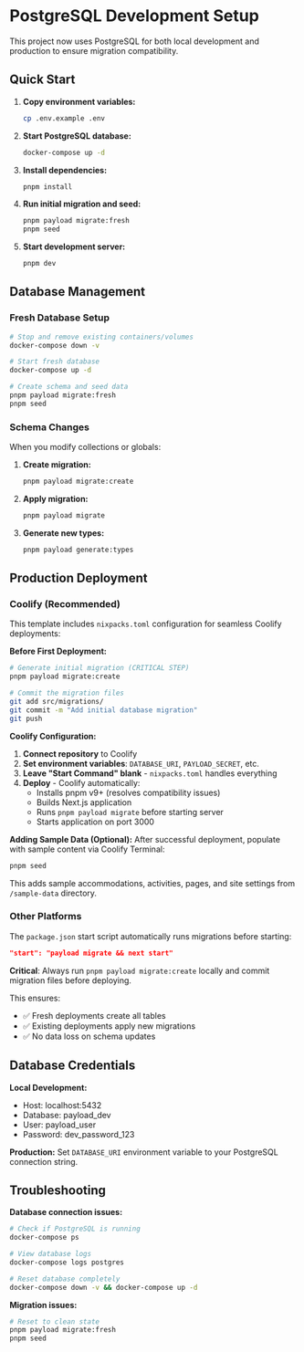 # PostgreSQL Development Setup

This project now uses PostgreSQL for both local development and production to ensure migration compatibility.

## Quick Start

1. **Copy environment variables:**
   ```bash
   cp .env.example .env
   ```

2. **Start PostgreSQL database:**
   ```bash
   docker-compose up -d
   ```

3. **Install dependencies:**
   ```bash
   pnpm install
   ```

4. **Run initial migration and seed:**
   ```bash
   pnpm payload migrate:fresh
   pnpm seed
   ```

5. **Start development server:**
   ```bash
   pnpm dev
   ```

## Database Management

### Fresh Database Setup
```bash
# Stop and remove existing containers/volumes
docker-compose down -v

# Start fresh database
docker-compose up -d

# Create schema and seed data
pnpm payload migrate:fresh
pnpm seed
```

### Schema Changes
When you modify collections or globals:

1. **Create migration:**
   ```bash
   pnpm payload migrate:create
   ```

2. **Apply migration:**
   ```bash
   pnpm payload migrate
   ```

3. **Generate new types:**
   ```bash
   pnpm payload generate:types
   ```

## Production Deployment

### Coolify (Recommended)

This template includes `nixpacks.toml` configuration for seamless Coolify deployments:

**Before First Deployment:**
```bash
# Generate initial migration (CRITICAL STEP)
pnpm payload migrate:create

# Commit the migration files
git add src/migrations/
git commit -m "Add initial database migration"
git push
```

**Coolify Configuration:**
1. **Connect repository** to Coolify
2. **Set environment variables**: `DATABASE_URI`, `PAYLOAD_SECRET`, etc.
3. **Leave "Start Command" blank** - `nixpacks.toml` handles everything
4. **Deploy** - Coolify automatically:
   - Installs pnpm v9+ (resolves compatibility issues)
   - Builds Next.js application
   - Runs `pnpm payload migrate` before starting server
   - Starts application on port 3000

**Adding Sample Data (Optional):**
After successful deployment, populate with sample content via Coolify Terminal:
```bash
pnpm seed
```
This adds sample accommodations, activities, pages, and site settings from `/sample-data` directory.

### Other Platforms

The `package.json` start script automatically runs migrations before starting:
```json
"start": "payload migrate && next start"
```

**Critical**: Always run `pnpm payload migrate:create` locally and commit migration files before deploying.

This ensures:
- ✅ Fresh deployments create all tables
- ✅ Existing deployments apply new migrations
- ✅ No data loss on schema updates

## Database Credentials

**Local Development:**
- Host: localhost:5432
- Database: payload_dev
- User: payload_user
- Password: dev_password_123

**Production:**
Set `DATABASE_URI` environment variable to your PostgreSQL connection string.

## Troubleshooting

**Database connection issues:**
```bash
# Check if PostgreSQL is running
docker-compose ps

# View database logs
docker-compose logs postgres

# Reset database completely
docker-compose down -v && docker-compose up -d
```

**Migration issues:**
```bash
# Reset to clean state
pnpm payload migrate:fresh
pnpm seed
```